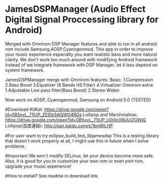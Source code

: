 # JamesDSPManager (Audio Effect Digital Signal Proccessing library for Android)
Merged with Omnirom DSP Manager features and able to run in all android rom include Samsung,AOSP,Cyanogenmod. 
This app in order to improve your music experience especially you want realistic bass and more natural clarity.
We don't work too much around with modifying Android framework instead of we integrate framework with DSP Manager, let it less depend on system framework.

JamesDSPManager merge with Omnirom features: 
Basic: 
1.Compression 
2.Bass Boost
3.Equalizer (8 Bands HS Filter)
4.Virtualizer
Omnirom extra:
1.Adjustable Low pass filter(Bass Boost)
2.Stereo Widen

Now work on AOSP, Cyanogenmod, Samsung on Android 5.0 (TESTED)

#Download
KitKat: https://drive.google.com/open?id=0B5xvL_71lUP_ZElEb3diQW04RGs
Lollipop and Marshmallow: https://drive.google.com/open?id=0B5xvL_71lUP_U0l0c09UUjZGWjQ
Lollipop(百度連結): http://pan.baidu.com/s/1bnWlLHP

#For user want to try eclipse_build_test_libjamesdsp
This is a testing library that doesn't work properly at all, I might use this in future when I solve problems.

#Important
We won't modify SELinux, let your device become more safe.
Also, it is good for you to customize your own rom or even port rom, upgrade your music experience!

#How to install?
See readme in download link.
